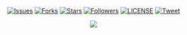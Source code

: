 <p align="center">
    <a href="https://github.com/tortuvshin/taracode/issues">
        <img src="https://img.shields.io/github/issues/tortuvshin/taracode.svg"
            alt="Issues"></a>
     <a href="https://github.com/tortuvshin/taracode/fork">
        <img src="https://img.shields.io/github/forks/tortuvshin/taracode.svg?style=social&label=Fork"
            alt="Forks"></a>
    <a href="https://github.com/tortuvshin/taracode/stargers">
        <img src="https://img.shields.io/github/stars/tortuvshin/taracode.svg?style=social&label=Stars"
            alt="Stars"></a>
    <a href="https://github.com/tortuvshin/">
        <img src="https://img.shields.io/github/followers/tortuvshin.svg?style=social&label=Follow"
            alt="Followers"></a>
    <a href="https://raw.githubusercontent.com/tortuvshin/taracode/master/LICENSE">
        <img src="https://img.shields.io/badge/license-MIT-blue.svg"
            alt="LICENSE"></a>
    <a href="https://twitter.com/intent/tweet?text=Wow:&url=%5Bobject%20Object%5D">
        <img src="https://img.shields.io/twitter/url/https/github.com/tortuvshin/boxshop.svg?style=social"
            alt="Tweet"></a>
</p>

<p align="center">
<a href="http://taracode.mn/">
<img src="https://github.com/tortuvshin/hotel-booking/blob/master/templates/default/images/logo.png"/>
</a>
</p>
